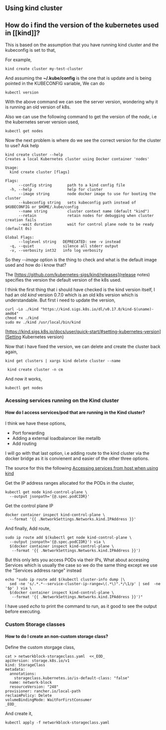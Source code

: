 ## Using kind cluster


## How do i find the version of the kubernetes used in [[kind]]?

This is based on the assumption that you have running kind cluster and the kubeconfig is set to that, 

For example,
```
kind create cluster my-test-cluster
```

And assuming the **~/.kube/config** is the one that is update and is being pointed in the KUBECONFIG variable, We can do

```
kubectl version
```

With the above command we can see the server version, wondering why it is running an old version of k8s.

Also we can use the following command to get the version of the *node*, i.e the kubernetes server version used,

``` 
kubectl get nodes
```

Now the next problem is where do we see the correct version for the cluster to use? Ask help

```
kind create cluster --help
Creates a local Kubernetes cluster using Docker container 'nodes'

Usage:
  kind create cluster [flags]

Flags:
      --config string       path to a kind config file
  -h, --help                help for cluster
      --image string        node docker image to use for booting the cluster
      --kubeconfig string   sets kubeconfig path instead of $KUBECONFIG or $HOME/.kube/config
      --name string         cluster context name (default "kind")
      --retain              retain nodes for debugging when cluster creation fails
      --wait duration       wait for control plane node to be ready (default 0s)

Global Flags:
      --loglevel string   DEPRECATED: see -v instead
  -q, --quiet             silence all stderr output
  -v, --verbosity int32   info log verbosity
```

So they *--image* option is the thing to check and what is the default image used and how do i know that?

The [https://github.com/kubernetes-sigs/kind/releases](release notes) specifies the version the default version of the k8s used.

I think the first thing that i should have checked is the kind version itself, I had an old *kind* version 0.7.0 which is an old k8s version which is understandable. But first i need to update the version,

```
curl -Lo ./kind "https://kind.sigs.k8s.io/dl/v0.17.0/kind-$(uname)-amd64"
chmod +x ./kind
sudo mv ./kind /usr/local/bin/kind
```

[https://kind.sigs.k8s.io/docs/user/quick-start/#setting-kubernetes-version](Setting Kubernetes version)

Now that i have fixed the version, we can delete and create the cluster back again,

```
kind get clusters | xargs kind delete cluster --name 
```

```
 kind create cluster -n cm
```

And now it works,

```
kubectl get nodes
```

### Acessing services running on the Kind cluster

#### How do I access services/pod that are running in the Kind cluster?

I think we have these options,
* Port forwarding
* Adding a external loadbalancer like metallb
* Add routing

I will go with that last option, i.e adding route to the kind cluster via the docker bridge as it is 
convienent and easier of the other three options.

The source for this the following [Accessing services from host when using kind](https://dustinspecker.com/posts/resolving-kubernetes-services-from-host-when-using-kind/)

Get the IP address ranges allocated for the PODs in the cluster,

```
kubectl get node kind-control-plane \
  --output jsonpath='{@.spec.podCIDR}'
```

Get the control plane IP

```
docker container inspect kind-control-plane \
  --format '{{ .NetworkSettings.Networks.kind.IPAddress }}'
```

And finally, Add route,

```
sudo ip route add $(kubectl get node kind-control-plane \
  --output jsonpath='{@.spec.podCIDR}') via \
  $(docker container inspect kind-control-plane \
   --format '{{ .NetworkSettings.Networks.kind.IPAddress }}')
```

But this only lets you access PODs via their IPs, What about accessing Services which is usually the
case so we do the same thing except we use the "Services address range" instead

```
echo "sudo ip route add $(kubectl cluster-info dump |\
  sed -ne 's/.*.*--service-cluster-ip-range=\(.*\)".*/\1/p' | sed  -ne '$p' ) via \
  $(docker container inspect kind-control-plane \
   --format '{{ .NetworkSettings.Networks.kind.IPAddress }}')"
```
I have used *echo* to print the command to run, as it good to see the output before
executing.


### Custom Storage classes

#### How to do I create an non-custom storage class?

Define the custom storgage class,
```
cat > networkblock-storageclass.yaml  <<_EOD_                            
apiVersion: storage.k8s.io/v1
kind: StorageClass
metadata:
  annotations:
    storageclass.kubernetes.io/is-default-class: "false"
  name: network-block
  resourceVersion: "248"
provisioner: rancher.io/local-path
reclaimPolicy: Delete
volumeBindingMode: WaitForFirstConsumer
_EOD_
```

And create it,

```
kubectl apply -f networkblock-storageclass.yaml
```


